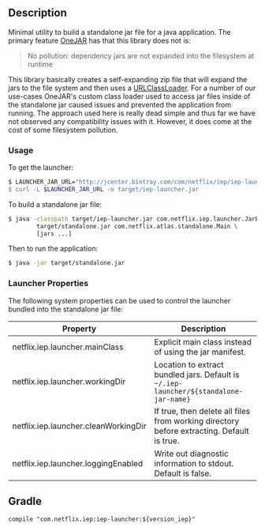 
## Description

Minimal utility to build a standalone jar file for a java application. The primary feature
[OneJAR][OneJar] has that this library does not is:

> No pollution: dependency jars are not expanded into the filesystem at runtime

This library basically creates a self-expanding zip file that will expand the jars to the
file system and then uses a [URLClassLoader][URLClassLoader]. For a number of our use-cases
OneJAR's custom class loader used to access jar files inside of the standalone jar caused
issues and prevented the application from running. The approach used here is really dead
simple and thus far we have not observed any compatibility issues with it. However, it does
come at the cost of some filesystem pollution.

[OneJAR]: http://one-jar.sourceforge.net/
[URLClassLoader]: https://docs.oracle.com/javase/8/docs/api/java/net/URLClassLoader.html

### Usage

To get the launcher:

```bash
$ LAUNCHER_JAR_URL="http://jcenter.bintray.com/com/netflix/iep/iep-launcher/${version_iep}/iep-launcher-${version_iep}.jar
$ curl -L $LAUNCHER_JAR_URL -o target/iep-launcher.jar
```

To build a standalone jar file:

```bash
$ java -classpath target/iep-launcher.jar com.netflix.iep.launcher.JarBuilder \
  		target/standalone.jar com.netflix.atlas.standalone.Main \
  		[jars ...]
```

Then to run the application:

```bash
$ java -jar target/standalone.jar
```

### Launcher Properties

The following system properties can be used to control the launcher bundled into the
standalone jar file:

| Property                             | Description                                                                               |
|--------------------------------------|-------------------------------------------------------------------------------------------|
| netflix.iep.launcher.mainClass       | Explicit main class instead of using the jar manifest.                                    |
| netflix.iep.launcher.workingDir      | Location to extract bundled jars. Default is `~/.iep-launcher/${standalone-jar-name}`     |
| netflix.iep.launcher.cleanWorkingDir | If true, then delete all files from working directory before extracting. Default is true. |
| netflix.iep.launcher.loggingEnabled  | Write out diagnostic information to stdout. Default is false.                             |

## Gradle

```
compile "com.netflix.iep:iep-launcher:${version_iep}"
```

